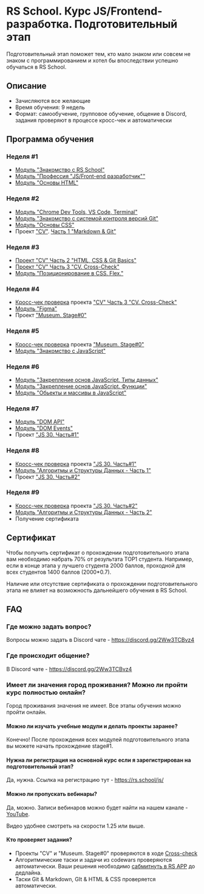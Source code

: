 # RS School. Курс JS/Frontend-разработка. Подготовительный этап
Подготовительный этап поможет тем, кто мало знаком или совсем не знаком с программированием и хотел бы впоследствии успешно обучаться в RS School.  
## Описание 
- Зачисляются все желающие
- Время обучения: 9 недель
- Формат: самообучение, групповое обучение, общение в Discord, задания проверяют в процессе кросс-чек и автоматически

## Программа обучения
### Неделя #1
- [Модуль "Знакомство с RS School"](modules/rs-school-intro/)
- [Модуль "Профессия \"JS/Front-end разработчик\""](modules/js-fe-developer/)
- [Модуль "Основы HTML"](modules/html-basics/)

### Неделя #2
- [Модуль "Chrome Dev Tools, VS Code, Terminal"](modules/basic-tools/)
- [Модуль "Знакомство с системой контроля версий Git"](modules/git/)
- [Модуль "Основы CSS"](modules/css-basics/)
- Проект ["CV"](https://github.com/rolling-scopes-school/tasks/tree/master/tasks/cv). [Часть 1 "Markdown & Git"](https://github.com/rolling-scopes-school/tasks/blob/master/tasks/cv/git-markdown.md)

### Неделя #3
- [Проект "CV" Часть 2 "HTML, CSS & Git Basics"](https://github.com/rolling-scopes-school/tasks/blob/master/tasks/cv/html-css-git.md)
- [Проект "CV" Часть 3 "CV. Cross-Check"](https://github.com/rolling-scopes-school/tasks/blob/master/tasks/cv/html-css.md)
- [Модуль "Позиционирование в CSS. Flex."](modules/css-positioning/)

### Неделя #4
- [Кросс-чек проверка](https://docs.rs.school/#/cross-check-flow) проекта ["CV" Часть 3 "CV. Cross-Check"](https://github.com/rolling-scopes-school/tasks/blob/master/tasks/cv/html-css.md) 
- [Модуль "Figma"](modules/figma)
- Проект ["Museum. Stage#0"](https://github.com/rolling-scopes-school/tasks/blob/master/tasks/museum/)

### Неделя #5
- [Кросс-чек проверка](https://docs.rs.school/#/cross-check-flow) проекта ["Museum. Stage#0"](https://github.com/rolling-scopes-school/tasks/blob/master/tasks/museum/)
- [Модуль "Знакомство с JavaScript"](modules/js-basics/)

### Неделя #6
- [Модуль "Закрепление основ JavaScript. Типы данных"](modules/data-types/)
- [Модуль "Закрепление основ JavaScript. Функции"](modules/js-functions/)
- [Модуль "Обьекты и массивы в JavaScript"](modules/objects-and-arrays/)

### Неделя #7
- [Модуль "DOM API"](modules/dom-api/)
- [Модуль "DOM Events"](modules/dom-events/)
- Проект ["JS 30. Часть#1"](https://github.com/rolling-scopes-school/tasks/blob/master/tasks/js30/js30.md#part1)

### Неделя #8
- [Кросс-чек проверка](https://docs.rs.school/#/cross-check-flow) проекта ["JS 30. Часть#1"](https://github.com/rolling-scopes-school/tasks/blob/master/tasks/js30/js30.md#part1)
- [Модуль "Алгоритмы и Структуры Данных - Часть 1"](modules/data-structures-part-1/)
- Проект ["JS 30. Часть#2"](https://github.com/rolling-scopes-school/tasks/blob/master/tasks/js30/js30.md#part2)


### Неделя #9
- [Кросс-чек проверка](https://docs.rs.school/#/cross-check-flow) проекта ["JS 30. Часть#2"](https://github.com/rolling-scopes-school/tasks/blob/master/tasks/js30/js30.md#part2)
- [Модуль "Алгоритмы и Структуры Данных - Часть 2"](modules/data-structures-part-2/)
- Получение сертификата 

## Сертификат 
Чтобы получить сертификат о прохождении подготовительного этапа вам необходимо набрать 70% от результата TOP1 студента. Например, если в конце этапа у лучшего студента 2000 баллов, проходной для всех студентов 1400 баллов (2000*0.7).  

Наличие или отсутствие сертификата о прохождении подготовительного этапа не влияет на возможность дальнейшего обучения в RS School.

## FAQ
### Где можно задать вопрос?
Вопросы можно задать в Discord чате - https://discord.gg/2Ww3TCBvz4

### Где происходит общение?
В Discord чате - https://discord.gg/2Ww3TCBvz4

### Имеет ли значения город проживания? Можно ли пройти курс полностью онлайн?
Город проживания значения не имеет. Все этапы обучения можно пройти онлайн.

#### Можно ли изучать учебные модули и делать проекты заранее?
Конечно! После прохождения всех модулей подготовительного этапа вы можете начать прохождение stage#1.

#### Нужна ли регистрация на основной курс если я зарегистрирован на подготовительный этап? 
Да, нужна. Ссылка на регистрацию тут - https://rs.school/js/ 

#### Можно ли пропускать вебинары?
Да, можно. Записи вебинаров можно будет найти на нашем канале - [YouTube](https://youtube.com/c/rollingscopesschool).  

Видео удобнее смотреть на скорости 1.25 или выше.

#### Кто проверяет задания?
- Проекты "CV" и "Museum. Stage#0" проверяются в ходе [Cross-check](https://docs.rs.school/#/cross-check-flow) 
- Алгоритмические таски и задачи из codewars проверяются автоматически. Ваши решения необходимо [сабмитнуть в RS APP](https://docs.rs.school/#/rs-app-tasks) до дедлайна.
- Таски Git & Markdown, GIt & HTML & CSS проверяется автоматически.
